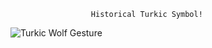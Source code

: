                       Historical Turkic Symbol!
![Turkic Wolf Gesture](https://github.com/user-attachments/assets/03362621-3032-4a92-8bfa-b5d6c8f242ed)

